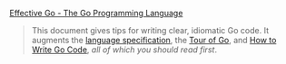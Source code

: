 
[Effective Go - The Go Programming Language ](https://golang.org/doc/effective_go)

>This document gives tips for writing clear, idiomatic Go code. It augments the [language specification](/tutorials/spec/spec.md), the [Tour of Go](/tutorials/tour/tour.md), and [How to Write Go Code](/tutorials/first/first.md), *all of which you should read first*.

